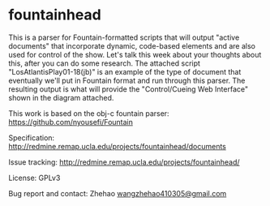 # fountainhead

This is a parser for Fountain-formatted scripts that will output "active documents" that incorporate dynamic, code-based elements and are also used for control of the show.  Let's talk this week about your thoughts about this, after you can do some research.  The attached script "LosAtlantisPlay01-18(jb)" is an example of the type of document that eventually we'll put in Fountain format and run through this parser.  The resulting output is what will provide the "Control/Cueing Web Interface" shown in the diagram attached. 

This work is based on the obj-c fountain parser: https://github.com/nyousefi/Fountain

Specification: http://redmine.remap.ucla.edu/projects/fountainhead/documents

Issue tracking: http://redmine.remap.ucla.edu/projects/fountainhead/

License: GPLv3

Bug report and contact: Zhehao <wangzhehao410305@gmail.com>